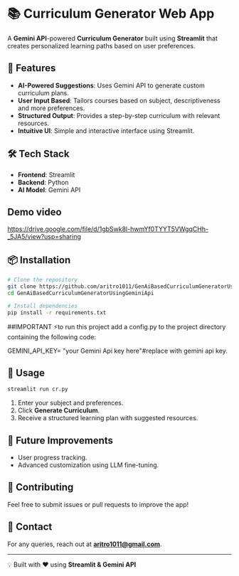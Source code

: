 # 📚 Curriculum Generator Web App

A **Gemini API**-powered **Curriculum Generator** built using **Streamlit** that creates personalized learning paths based on user preferences.

## 🚀 Features
- **AI-Powered Suggestions**: Uses Gemini API to generate custom curriculum plans.
- **User Input Based**: Tailors courses based on subject, descriptiveness and more preferences.
- **Structured Output**: Provides a step-by-step curriculum with relevant resources.
- **Intuitive UI**: Simple and interactive interface using Streamlit.

## 🛠️ Tech Stack
- **Frontend**: Streamlit
- **Backend**: Python
- **AI Model**: Gemini API

## **Demo video**  
https://drive.google.com/file/d/1gbSwk8l-hwmYf0TYYT5VWgqCHh-_5JA5/view?usp=sharing

## 📦 Installation
```bash
# Clone the repository
git clone https://github.com/aritro1011/GenAiBasedCurriculumGeneratorUsingGeminiApi.git
cd GenAiBasedCurriculumGeneratorUsingGeminiApi

# Install dependencies
pip install -r requirements.txt
```
##IMPORTANT
⚡to run this project add a config.py to the project directory containing the following code:  

  GEMINI_API_KEY= "your Gemini Api key here"#replace with gemini api key.

## 🔧 Usage
```bash
streamlit run cr.py
```

1. Enter your subject and preferences.
2. Click **Generate Curriculum**.
3. Receive a structured learning plan with suggested resources.



## 🌟 Future Improvements
- User progress tracking.
- Advanced customization using LLM fine-tuning.

## 🤝 Contributing
Feel free to submit issues or pull requests to improve the app!

## 📩 Contact
For any queries, reach out at **aritro1011@gmail.com**.

---
💡 Built with ❤️ using **Streamlit & Gemini API**


